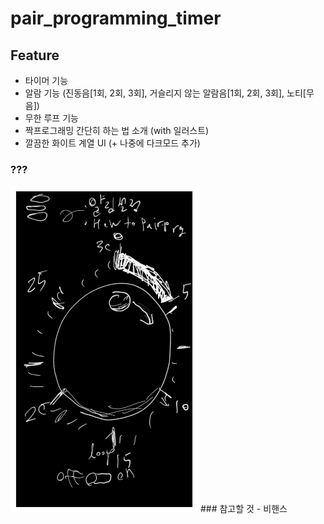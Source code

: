 # pair_programming_timer

## Feature
- 타이머 기능
- 알람 기능 (진동음[1회, 2회, 3회], 거슬리지 않는 알람음[1회, 2회, 3회], 노티[무음])
- 무한 루프 기능
- 짝프로그래밍 간단히 하는 법 소개 (with 일러스트)
- 깔끔한 화이트 계열 UI (+ 나중에 다크모드 추가)
### ???
<img src="https://github.com/42mogakp/pair_programming_timer/blob/master/Notes_200707_114022_d07_1.jpg" width=300/>
### 참고할 것
- 비핸스
